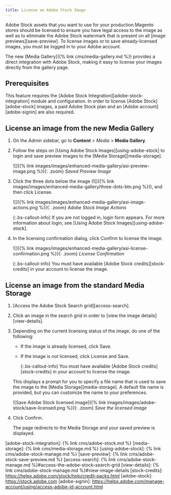 ```yaml
---
title: License an Adobe Stock Image
---
```


Adobe Stock assets that you want to use for your production Magento stores should be licensed to ensure you have legal access to the image as well as to
eliminate the Adobe Stock watermark that is present on all [image previews][save-preview]. To license images or to save already-licensed images, you must be logged in to your Adobe account.

The new [Media Gallery]({% link cms/media-gallery.md %}) provides a direct integration with Adobe Stock, making it easy to license your images directly from the gallery page.

## Prerequisites

This feature requires the [Adobe Stock Integration][adobe-stock-integration] module and configuration. In order to license [Adobe Stock][adobe-stock] images, a paid Adobe Stock plan and an [Adobe account][adobe-signin] are also required.

## License an image from the new Media Gallery

1. On the _Admin_ sidebar, go to **Content** > _Media_ > **Media Gallery**.

1. Follow the steps on [Using Adobe Stock Images][using-adobe-stock] to login and save preview images to the [Media Storage][media-storage].

    ![]({% link images/images/enhanced-media-gallery/asi-preview-image.png %}){: .zoom}
    _Saved Preview Image_

1. Click the three dots below the image (![]({% link images/images/enhanced-media-gallery/three-dots-btn.png %})), and then click <span class="btn">License</span>.

    ![]({% link images/images/enhanced-media-gallery/asi-image-actions.png %}){: .zoom}
    _Adobe Stock Image Actions_

    {:.bs-callout-info}
    If you are not logged in, login form appears. For more information about login, see [Using Adobe Stock Images][using-adobe-stock].

1. In the licensing confirmation dialog, click <span class="btn">Confirm</span> to license the image.

    ![]({% link images/images/enhanced-media-gallery/asi-license-confirmation.png %}){: .zoom}
    _License Confirmation_

    {:.bs-callout-info}
    You must have available [Adobe Stock credits][stock-credits] in your account to license the image.

## License an image from the standard Media Storage

1. [Access the Adobe Stock Search grid][access-search].

1. Click an image in the search grid in order to [view the image details][view-details].

1. Depending on the current licensing status of the image, do one of the following:

   - If the image is already licensed, click <span class="btn">Save</span>.

   - If the image is _not_ licensed, click <span class="btn">License and Save</span>.

      {:.bs-callout-info}
      You must have available [Adobe Stock credits][stock-credits] in your account to license the image.

    This displays a prompt for you to specify a file name that is used to save the image to the [Media Storage][media-storage]. A default file name is provided, but you can customize the name to your preferences.

    ![Save Adobe Stock licensed image]({% link images/images/adobe-stock/save-licensed.png %}){: .zoom}
    _Save the licensed image_

1. Click <span class="btn">Confirm</span>.

    The page redirects to the Media Storage and your saved preview is displayed.

[adobe-stock-integration]: {% link cms/adobe-stock.md %}
[media-storage]: {% link cms/media-storage.md %}
[using-adobe-stock]: {% link cms/adobe-stock-manage.md %}
[save-preview]: {% link cms/adobe-stock-save-preview.md %}
[access-search]: {% link cms/adobe-stock-manage.md %}#access-the-adobe-stock-search-grid
[view-details]: {% link cms/adobe-stock-manage.md %}#view-image-details
[stock-credits]: https://helpx.adobe.com/stock/help/credit-packs.html
[adobe-stock]: https://stock.adobe.com
[adobe-signin]: https://helpx.adobe.com/manage-account/using/access-adobe-id-account.html